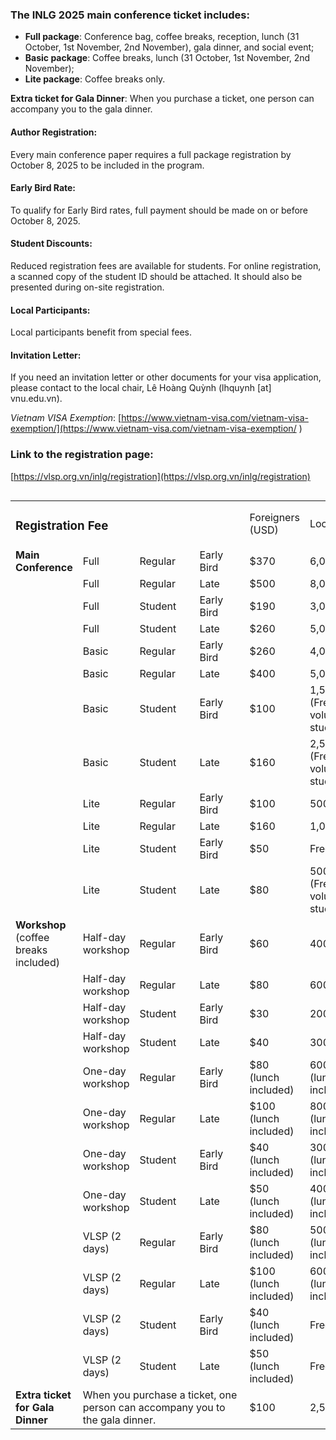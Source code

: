 
### The INLG 2025 main conference ticket includes:

- **Full package**: Conference bag, coffee breaks, reception, lunch (31 October, 1st November, 2nd November), gala dinner, and social event;
- **Basic package**: Coffee breaks, lunch (31 October, 1st November, 2nd November);
- **Lite package**: Coffee breaks only.

**Extra ticket for Gala Dinner**:	When you purchase a ticket, one person can accompany you to the gala dinner.

#### Author Registration:
Every main conference paper requires a full package registration by October 8, 2025 to be included in the program. 

#### Early Bird Rate: 
To qualify for Early Bird rates, full payment should be made on or before October 8, 2025.

#### Student Discounts:
Reduced registration fees are available for students.  For online registration, a scanned copy of the student ID should be attached. It should also be presented during on-site registration.

#### Local Participants:
Local participants benefit from special fees.

#### Invitation Letter:
If you need an invitation letter or other documents for your visa application, please contact to the local chair, Lê Hoàng Quỳnh (lhquynh [at] vnu.edu.vn).

*Vietnam VISA Exemption*: [https://www.vietnam-visa.com/vietnam-visa-exemption/](https://www.vietnam-visa.com/vietnam-visa-exemption/ ) 

### Link to the registration page: 
[https://vlsp.org.vn/inlg/registration](https://vlsp.org.vn/inlg/registration)

<div style="width: 100%; overflow: scroll;">
  <table>
    <colspan>
      <col style="min-width: 5rem;">
      <col style="min-width: 5rem;">
      <col style="min-width: 6rem;">
      <col style="min-width: 5rem;">
      <col style="min-width: 5rem;">
      <col style="min-width: 8rem;">
    </colspan>
    <tbody>
      <tr>
        <td colspan=3><h3>Registration Fee</h3></td>
        <td></td>
        <td>Foreigners (USD)</td>
        <td>Local (VND)</td>
      </tr>
      <tr>
        <td><b>Main Conference</b></td>
        <td>Full</td>
        <td>Regular</td>
        <td>Early Bird</td>
        <td>$370</td>
        <td>6,000,000₫</td>
      </tr>
      <tr>
        <td></td>
        <td>Full</td>
        <td>Regular</td>
        <td>Late</td>
        <td>$500</td>
        <td>8,000,000₫</td>
      </tr>
      <tr>
        <td></td>
        <td>Full</td>
        <td>Student</td>
        <td>Early Bird</td>
        <td>$190</td>
        <td>3,000,000₫</td>
      </tr>
      <tr>
        <td></td>
        <td>Full</td>
        <td>Student</td>
        <td>Late</td>
        <td>$260</td>
        <td>5,000,000₫</td>
      </tr>
      <tr>
        <td></td>
        <td>Basic</td>
        <td>Regular</td>
        <td>Early Bird</td>
        <td>$260</td>
        <td>4,000,000₫</td>
      </tr>
      <tr>
        <td></td>
        <td>Basic</td>
        <td>Regular</td>
        <td>Late</td>
        <td>$400</td>
        <td>5,000,000₫</td>
      </tr>
      <tr>
        <td></td>
        <td>Basic</td>
        <td>Student</td>
        <td>Early Bird</td>
        <td>$100</td>
        <td>1,500,000₫ (Free for volunteer students)</td>
      </tr>
      <tr>
        <td></td>
        <td>Basic</td>
        <td>Student</td>
        <td>Late</td>
        <td>$160</td>
        <td>2,500,000₫ (Free for volunteer students)</td>
      </tr>
      <tr>
        <td></td>
        <td>Lite</td>
        <td>Regular</td>
        <td>Early Bird</td>
        <td>$100</td>
        <td>500,000₫</td>
      </tr>
      <tr>
        <td></td>
        <td>Lite</td>
        <td>Regular</td>
        <td>Late</td>
        <td>$160</td>
        <td>1,000,000₫</td>
      </tr>
      <tr>
        <td></td>
        <td>Lite</td>
        <td>Student</td>
        <td>Early Bird</td>
        <td>$50</td>
        <td>Free</td>
      </tr>
      <tr>
        <td></td>
        <td>Lite</td>
        <td>Student</td>
        <td>Late</td>
        <td>$80</td>
        <td>500,000₫ (Free for volunteer students)</td>
      </tr>
      <tr>
        <td><b>Workshop</b> (coffee breaks included)</td>
        <td>Half-day workshop</td>
        <td>Regular</td>
        <td>Early Bird</td>
        <td>$60</td>
        <td>400,000₫</td>
      </tr>
      <tr>
        <td></td>
        <td>Half-day workshop</td>
        <td>Regular</td>
        <td>Late</td>
        <td>$80</td>
        <td>600,000₫</td>
      </tr>
      <tr>
        <td></td>
        <td>Half-day workshop</td>
        <td>Student</td>
        <td>Early Bird</td>
        <td>$30</td>
        <td>200,000₫</td>
      </tr>
      <tr>
        <td></td>
        <td>Half-day workshop</td>
        <td>Student</td>
        <td>Late</td>
        <td>$40</td>
        <td>300,000₫</td>
      </tr>
      <tr>
        <td></td>
        <td>One-day workshop</td>
        <td>Regular</td>
        <td>Early Bird</td>
        <td>$80 (lunch included)</td>
        <td>600,000₫ (lunch included)</td>
      </tr>
      <tr>
        <td></td>
        <td>One-day workshop</td>
        <td>Regular</td>
        <td>Late</td>
        <td>$100 (lunch included)</td>
        <td>800,000₫ (lunch included)
        </td>
      </tr>
      <tr>
        <td></td>
        <td>One-day workshop</td>
        <td>Student</td>
        <td>Early Bird</td>
        <td>$40 (lunch included)</td>
        <td>300,000₫ (lunch included)</td>
      </tr>
      <tr>
        <td></td>
        <td>One-day workshop</td>
        <td>Student</td>
        <td>Late</td>
        <td>$50 (lunch included)</td>
        <td>400,000₫ (lunch included)</td>
      </tr>
      <tr>
        <td></td>
        <td>VLSP (2 days)</td>
        <td>Regular</td>
        <td>Early Bird</td>
        <td>$80 (lunch included)</td>
        <td>500,000₫ (lunch included)</td>
      </tr>
      <tr>
        <td></td>
        <td>VLSP (2 days)</td>
        <td>Regular</td>
        <td>Late</td>
        <td>$100 (lunch included)</td>
        <td>600,000₫ (lunch included)</td>
      </tr>
      <tr>
        <td></td>
        <td>VLSP (2 days)</td>
        <td>Student</td>
        <td>Early Bird</td>
        <td>$40 (lunch included)</td>
        <td>Free</td>
      </tr>
      <tr>
        <td></td>
        <td>VLSP (2 days)</td>
        <td>Student</td>
        <td>Late</td>
        <td>$50 (lunch included)</td>
        <td>Free</td>
      </tr>
      <tr><td><b>Extra ticket for Gala Dinner</b></td>
      <td colspan=3>When you purchase a ticket, one person can accompany you to the gala dinner.</td>
      <td>$100</td>
      <td>2,500,000₫</td>
      </tr>
    </tbody>
  </table>
</div>



